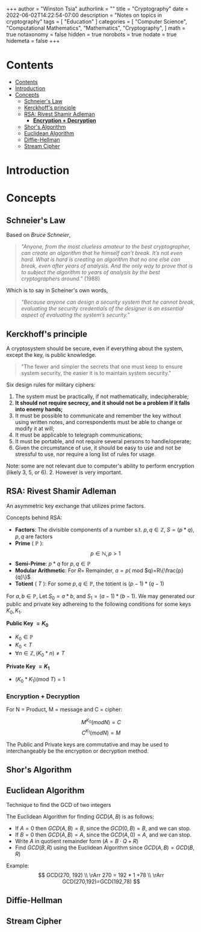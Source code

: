 +++
author = "Winston Tsia"
authorlink = ""
title = "Cryptography"
date = 2022-06-02T14:22:54-07:00
description = "Notes on topics in cryptography"
tags = [
    "Education"
]
categories = [
    "Computer Science",
    "Computational Mathematics",
    "Mathematics",
    "Cryptography",
]
math = true
notaxonomy = false
hidden = true
norobots = true
nodate = true
hidemeta = false
+++
# Contents
- [Contents](#contents)
- [Introduction](#introduction)
- [Concepts](#concepts)
  - [Schneier's Law](#schneiers-law)
  - [Kerckhoff's principle](#kerckhoffs-principle)
  - [RSA: Rivest Shamir Adleman](#rsa-rivest-shamir-adleman)
    - [**Encryption + Decryption**](#encryption--decryption)
  - [Shor's Algorithm](#shors-algorithm)
  - [Euclidean Algorithm](#euclidean-algorithm)
  - [Diffie-Hellman](#diffie-hellman)
  - [Stream Cipher](#stream-cipher)

# Introduction

# Concepts
## Schneier's Law
Based on *Bruce Schneier*, 

>*"Anyone, from the most clueless amateur to the best cryptographer, can create an algorithm that he himself can’t break. It’s not even hard. What is hard is creating an algorithm that no one else can break, even after years of analysis. And the only way to prove that is to subject the algorithm to years of analysis by the best cryptographers around."* (1988)

Which is to say in Scheiner's own words, 
>*"Because anyone can design a security system that he cannot break, evaluating the security credentials of the designer is an essential aspect of evaluating the system’s security."*

## Kerckhoff's principle
A cryptosystem should be secure, even if everything about the system, except the key, is public knowledge.
>"The fewer and simpler the secrets that one must keep to ensure system security, the easier it is to maintain system security."

Six design rules for military ciphers:
1. The system must be practically, if not mathematically, indecipherable;
2. **It should not require secrecy, and it should not be a problem if it falls into enemy hands;**
3. It must be possible to communicate and remember the key without using written notes, and correspondents must be able to change or modify it at will;
4. It must be applicable to telegraph communications;
5. It must be portable, and not require several persons to handle/operate;
6. Given the circumstance of use, it should be easy to use and not be stressful to use, nor require a long list of rules for usage.

Note: some are not relevant due to computer's ability to perform encryption (likely $3$, $5$, or $6$). $2$. However is very important.

## RSA: Rivest Shamir Adleman
An asymmetric key exchange that utilizes prime factors.

Concepts behind RSA:
- **Factors**: The divisible components of a number s.t. $p,q \in \mathbb{Z}$, $S = (p*q)$, $p,q$ are factors
- **Prime** ( $\mathbb{P}$ ): 
$$p \in \mathbb{N}, p > 1$$
- **Semi-Prime**: 
$p*q$ for $p, q \in \mathbb{P}$
- **Modular Arithmetic**: For $R =$ Remainder, $a = p ($ mod $q)=R\{\frac{p}{q}\}$
- **Totient** ( $T$ ): For some $p,q \in \mathbb{P}$, the totient is $(p-1)*(q-1)$

For $a, b \in \mathbb{P}$, Let $S_0 = a*b$, and $S_1 = (a-1)*(b-1)$. We may generated our public and private key adhereing to the following conditions for some keys $K_0, K_1$.

**Public Key $=K_0$**
- $K_0 \in \mathbb{P}$
- $K_0 < T$
- $\forall n \in \mathbb{Z}, (K_0*n) \neq T$
   
**Private Key $=K_1$**
- $(K_0*K_1) ($mod $T) = 1$

### **Encryption + Decryption**
For N = Product, M = message and C = cipher:

$$M^{K_0} (mod N) = C$$
$$C^{K_1} (mod N)= M$$

The Public and Private keys are commutative and may be used to interchangeably be the encryption or decryption method.
## Shor's Algorithm


## Euclidean Algorithm
Technique to find the GCD of two integers

The Euclidean Algorithm for finding $GCD(A,B)$ is as follows:
- If $A = 0$ then $GCD(A,B)=B$, since the $GCD(0,B)=B$, and we can stop.  
- If $B = 0$ then $GCD(A,B)=A$, since the $GCD(A,0)=A$, and we can stop.  
- Write $A$ in quotient remainder form $(A = B⋅Q + R)$
- Find $GCD(B,R)$ using the Euclidean Algorithm since $GCD(A,B) = GCD(B,R)$

Example:
$$
GCD(270, 192) \\ 
\rArr 270 = 192 * 1 +78 \\ 
\rArr GCD(270,192)=GCD(192,78)
$$
## Diffie-Hellman

## Stream Cipher
